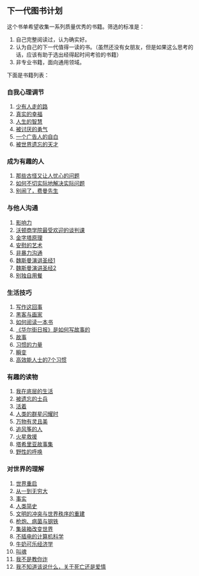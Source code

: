 ## 下一代图书计划
这个书单希望收集一系列质量优秀的书籍。筛选的标准是：
1. 自己完整阅读过，认为确实好。
2. 认为自己的下一代值得一读的书。（虽然还没有女朋友，但是如果这么思考的话，应该有助于选出经得起时间考验的书籍）
3. 非专业书籍，面向通用领域。

下面是书籍列表：

### 自我心理调节
1. [少有人走的路](https://book.douban.com/subject/1775691/)
1. [真实的幸福](https://book.douban.com/subject/4934733/)
1. [人生的智慧](https://book.douban.com/subject/25867570/)
1. [被讨厌的勇气](https://book.douban.com/subject/26369699/)
1. [一个广告人的自白](https://book.douban.com/subject/1031526/)
1. [被世界遗忘的天才](https://book.douban.com/subject/4882550/)

### 成为有趣的人
1. [那些古怪又让人忧心的问题](https://book.douban.com/subject/26364209/)
1. [如何不切实际地解决实际问题](https://book.douban.com/subject/35048568/)
1. [别闹了，费曼先生](https://book.douban.com/subject/1037602/)

### 与他人沟通
1. [影响力](https://book.douban.com/subject/1786387/)
1. [沃顿商学院最受欢迎的谈判课](https://book.douban.com/subject/11589950/)
1. [金字塔原理](https://book.douban.com/subject/4882120/)
1. [安慰的艺术](https://book.douban.com/subject/20475375/)
1. [非暴力沟通](https://book.douban.com/subject/3533221/)
1. [魏斯曼演讲圣经1](https://book.douban.com/subject/10588814/)
1. [魏斯曼演讲圣经2](https://book.douban.com/subject/10600373/)
1. [别独自用餐](https://book.douban.com/subject/5344908/)

### 生活技巧
1. [写作这回事](https://book.douban.com/subject/3888123/)
1. [黑客与画家](https://book.douban.com/subject/6021440/)
1. [如何阅读一本书](https://book.douban.com/subject/1013208/)
1. [《华尔街日报》是如何写故事的](https://book.douban.com/subject/1472946/)
1. [故事](https://book.douban.com/subject/25976544/)
1. [习惯的力量](https://book.douban.com/subject/20507212/)
1. [瞬变](https://book.douban.com/subject/25828158/)
1. [高效能人士的7个习惯](https://book.douban.com/subject/5325618/)

### 有趣的读物
1. [我在底层的生活](https://book.douban.com/subject/25900802/)
1. [被遗忘的士兵](https://book.douban.com/subject/3418938/)
1. [活着](https://book.douban.com/subject/4913064/)
1. [人类的群星闪耀时](https://book.douban.com/subject/1083762/)
1. [万物有灵且美](https://book.douban.com/subject/4187411/)
1. [追风筝的人](https://book.douban.com/subject/1770782/)
1. [火星救援](https://book.douban.com/subject/26586492/)
1. [塔希里亚故事集](https://book.douban.com/subject/2334065/)
1. [野性的呼唤](https://book.douban.com/subject/1883353/)

### 对世界的理解
1. [世界重启](https://book.douban.com/subject/26652354/)
1. [从一到无穷大](https://book.douban.com/subject/1102715/)
1. [事实](https://book.douban.com/subject/33385402/)
1. [人类简史](https://book.douban.com/subject/25985021/)
1. [文明的冲突与世界秩序的重建](https://book.douban.com/subject/4202004/)
1. [枪炮、病菌与钢铁](https://book.douban.com/subject/1813841/)
1. [集装箱改变世界](https://book.douban.com/subject/2354988/)
1. [不插电的计算机科学](https://book.douban.com/subject/5912193/)
1. [牛奶可乐经济学](https://book.douban.com/subject/3000997/)
1. [叫魂](https://book.douban.com/subject/10471333/)
1. [我不是教你诈](https://book.douban.com/subject/4918952/)
1. [我不知道该说什么，关于死亡还是爱情](https://book.douban.com/subject/25884880/)
